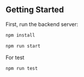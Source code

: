 ## Getting Started

First, run the backend server:

```bash
npm install
```

```bash
npm run start
```

For test
```bash
npm run test
```
